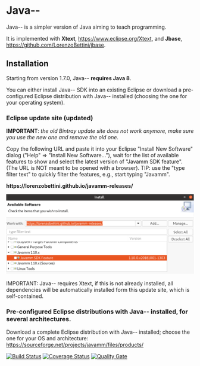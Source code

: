 # Java--
Java-- is a simpler version of Java aiming to teach programming.

It is implemented with **Xtext**, https://www.eclipse.org/Xtext, and **Jbase**, https://github.com/LorenzoBettini/jbase.

## Installation

Starting from version 1.7.0, Java-- **requires Java 8**.

You can either install Java-- SDK into an existing Eclipse or download a pre-configured Eclipse distribution with Java-- installed (choosing the one for your operating system).

### Eclipse update site (updated)

**IMPORTANT**: _the old Bintray update site does not work anymore, make sure you use the new one and remove the old one_.

Copy the following URL and paste it into your Eclipse "Install New Software" dialog ("Help" => "Install New Software..."), wait for the list of available features to show and select the latest version of "Javamm SDK feature". (The URL is NOT meant to be opened with a browser). TIP: use the "type filter text" to quickly filter the features, e.g., start typing "Javamm".

**https<span></span>://lorenzobettini.github.io/javamm-releases/**

![Install New Software Screenshot](images/javamm-installation.png)

IMPORTANT: Java-- requires Xtext, if this is not already installed, all dependencies will be automatically installed form this update site, which is self-contained.

### Pre-configured Eclipse distributions with Java-- installed, for several architectures.

Download a complete Eclipse distribution with Java-- installed; choose the one for your OS and architecture:
https://sourceforge.net/projects/javamm/files/products/

[![Build Status](https://travis-ci.org/LorenzoBettini/javamm.svg?branch=master)](https://travis-ci.org/LorenzoBettini/javamm) [![Coverage Status](https://coveralls.io/repos/github/LorenzoBettini/javamm/badge.svg?branch=master)](https://coveralls.io/github/LorenzoBettini/javamm?branch=master) [![Quality Gate](https://sonarcloud.io/api/badges/gate?key=javamm%3Ajavamm.releng)](https://sonarcloud.io/dashboard?id=javamm%3Ajavamm.releng)
